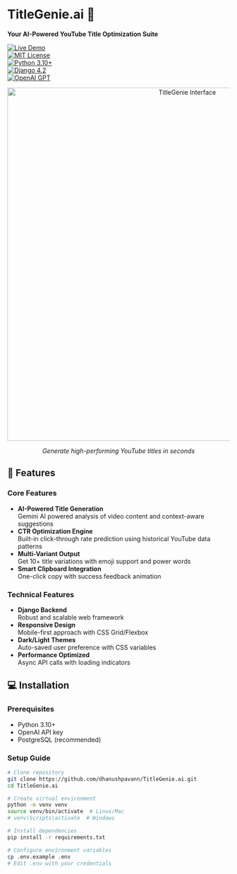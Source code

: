 # TitleGenie.ai 🌟  
**Your AI-Powered YouTube Title Optimization Suite**

[![Live Demo](https://img.shields.io/badge/🚀_Live_Demo-Active-success)](https://titlegenie.live)  
[![MIT License](https://img.shields.io/badge/License-MIT-green.svg)](LICENSE)  
[![Python 3.10+](https://img.shields.io/badge/Python-3.10+-yellow.svg)](https://python.org)  
[![Django 4.2](https://img.shields.io/badge/Django-4.2-0C4B33)](https://www.djangoproject.com)  
[![OpenAI GPT](https://img.shields.io/badge/OpenAI-GPT_3.5/4-412991)](https://openai.com)

<div align="center">
  <img src="assets/demo-screenshot.png" alt="TitleGenie Interface" width="800">
  <p><em>Generate high-performing YouTube titles in seconds</em></p>
</div>


## 🚀 Features

### Core Features
- **AI-Powered Title Generation**  
  Gemini AI powered analysis of video content and context-aware suggestions
- **CTR Optimization Engine**  
  Built-in click-through rate prediction using historical YouTube data patterns
- **Multi-Variant Output**  
  Get 10+ title variations with emoji support and power words
- **Smart Clipboard Integration**  
  One-click copy with success feedback animation

### Technical Features
- **Django Backend**  
  Robust and scalable web framework
- **Responsive Design**  
  Mobile-first approach with CSS Grid/Flexbox
- **Dark/Light Themes**  
  Auto-saved user preference with CSS variables
- **Performance Optimized**  
  Async API calls with loading indicators

## 💻 Installation

### Prerequisites
- Python 3.10+
- OpenAI API key
- PostgreSQL (recommended)

### Setup Guide

```bash
# Clone repository
git clone https://github.com/dhanushpavann/TitleGenie.ai.git
cd TitleGenie.ai

# Create virtual environment
python -m venv venv
source venv/bin/activate  # Linux/Mac
# venv\Scripts\activate  # Windows

# Install dependencies
pip install -r requirements.txt

# Configure environment variables
cp .env.example .env
# Edit .env with your credentials

